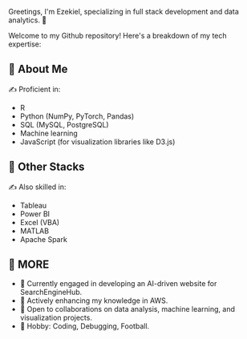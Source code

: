 Greetings, I'm Ezekiel, specializing in full stack development and data analytics. 👋

Welcome to my Github repository! Here's a breakdown of my tech expertise:

## 🚀 About Me
✍️ Proficient in:
   * R
   * Python (NumPy, PyTorch, Pandas)
   * SQL (MySQL, PostgreSQL)
   * Machine learning
   * JavaScript (for visualization libraries like D3.js)

## 🚀 Other Stacks
✍️ Also skilled in:
   * Tableau
   * Power BI
   * Excel (VBA)
   * MATLAB
   * Apache Spark

## 🚀 MORE
   * 🔭 Currently engaged in developing an AI-driven website for SearchEngineHub.
   * 🌱 Actively enhancing my knowledge in AWS.
   * 👯 Open to collaborations on data analysis, machine learning, and visualization projects.
   * 🎉 Hobby: Coding, Debugging, Football.

